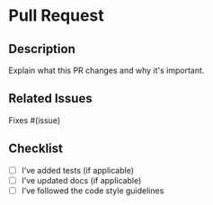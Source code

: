 # Pull Request

## Description

Explain what this PR changes and why it's important.

## Related Issues

Fixes #(issue)

## Checklist

- [ ] I’ve added tests (if applicable)
- [ ] I’ve updated docs (if applicable)
- [ ] I’ve followed the code style guidelines
